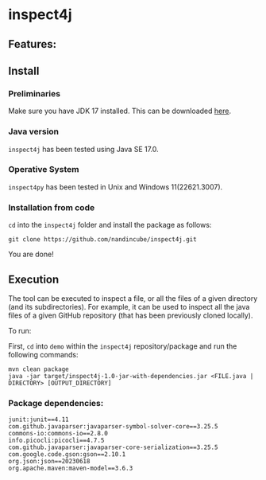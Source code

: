 # inspect4j

## Features:


## Install

### Preliminaries

Make sure you have JDK 17 installed. This can be downloaded [here](https://www.oracle.com/java/technologies/downloads/#java17).

### Java version
`inspect4j` has been tested using Java SE 17.0. 

### Operative System
`inspect4py` has been tested in Unix and Windows 11(22621.3007).

### Installation from code

`cd` into the `inspect4j` folder and install the package as follows:

```
git clone https://github.com/nandincube/inspect4j.git

```
You are done!

## Execution

The tool can be executed to inspect a file, or all the files of a given directory (and its subdirectories).
For example, it can be used to inspect all the java files of a given GitHub repository (that has been previously cloned locally).

To run:

First, `cd` into `demo` within the `inspect4j` repository/package and run the following commands:

```
mvn clean package
java -jar target/inspect4j-1.0-jar-with-dependencies.jar <FILE.java | DIRECTORY> [OUTPUT_DIRECTORY]
```

### Package dependencies:
```
junit:junit==4.11
com.github.javaparser:javaparser-symbol-solver-core==3.25.5
commons-io:commons-io==2.8.0
info.picocli:picocli==4.7.5
com.github.javaparser:javaparser-core-serialization==3.25.5
com.google.code.gson:gson==2.10.1
org.json:json==20230618
org.apache.maven:maven-model==3.6.3


```

